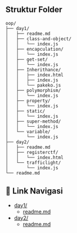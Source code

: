 

## Struktur Folder

```
oop/
├── day1/
│   ├── readme.md
│   ├── class-and-object/
│   │   └── index.js
│   ├── encapculation/
│   │   └── index.js
│   ├── get-set/
│   │   └── index.js
│   ├── Inherithance/
│   │   ├── index.html
│   │   ├── index.js
│   │   └── pakeko.js
│   ├── polymorphism/
│   │   └── index.js
│   ├── property/
│   │   └── index.js
│   ├── static/
│   │   └── index.js
│   ├── super-method/
│   │   └── index.js
│   └── variable/
│       └── index.js
├── day2/
│   ├── readme.md
│   ├── registerctf/
│   │   └── index.html
│   └── trafficlight/
│       └── index.js
└── readme.md
```

## 🔗 Link Navigasi

- [day1/](./day1/)
  - [readme.md](./day1/readme.md)
- [day2/](./day2/)
  - [readme.md](./day2/readme.md)

